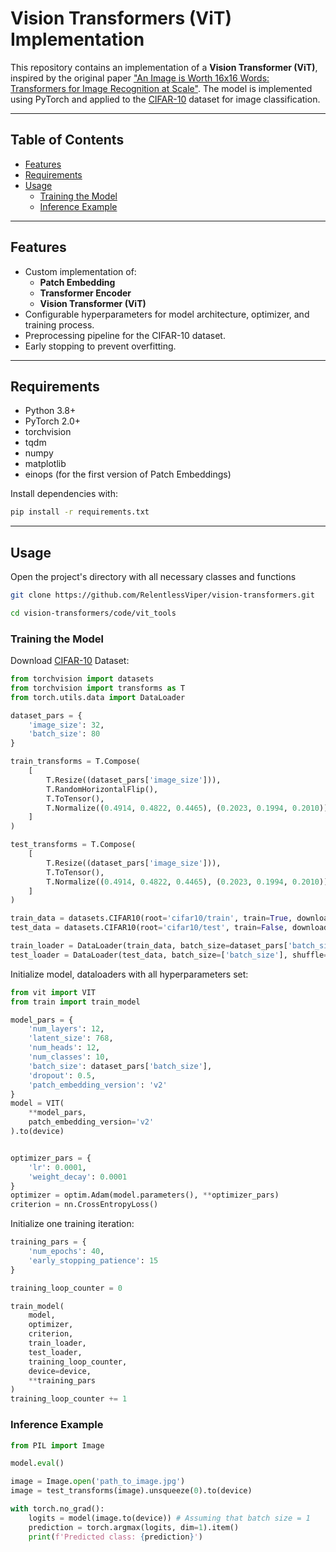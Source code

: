 # Vision Transformers (ViT) Implementation

This repository contains an implementation of a **Vision Transformer (ViT)**, inspired by the original paper ["An Image is Worth 16x16 Words: Transformers for Image Recognition at Scale"](https://arxiv.org/abs/2010.11929). The model is implemented using PyTorch and applied to the [CIFAR-10](https://www.cs.toronto.edu/~kriz/cifar.html) dataset for image classification.

---

## Table of Contents
- [Features](#features)
- [Requirements](#requirements)
- [Usage](#usage)
  - [Training the Model](#training-the-model)
  - [Inference Example](#inference-example)

---

## Features
- Custom implementation of:
  - **Patch Embedding**
  - **Transformer Encoder**
  - **Vision Transformer (ViT)**
- Configurable hyperparameters for model architecture, optimizer, and training process.
- Preprocessing pipeline for the CIFAR-10 dataset.
- Early stopping to prevent overfitting.

---

## Requirements
- Python 3.8+
- PyTorch 2.0+
- torchvision
- tqdm
- numpy
- matplotlib
- einops (for the first version of Patch Embeddings)

Install dependencies with:
```bash
pip install -r requirements.txt
```

---

## Usage

Open the project's directory with all necessary classes and functions
```bash
git clone https://github.com/RelentlessViper/vision-transformers.git

cd vision-transformers/code/vit_tools
```

### Training the Model
Download [CIFAR-10](https://www.cs.toronto.edu/~kriz/cifar.html) Dataset:
```Python
from torchvision import datasets
from torchvision import transforms as T
from torch.utils.data import DataLoader

dataset_pars = {
    'image_size': 32,
    'batch_size': 80
}

train_transforms = T.Compose(
    [
        T.Resize((dataset_pars['image_size'])),
        T.RandomHorizontalFlip(),
        T.ToTensor(),
        T.Normalize((0.4914, 0.4822, 0.4465), (0.2023, 0.1994, 0.2010))
    ]
)

test_transforms = T.Compose(
    [
        T.Resize((dataset_pars['image_size'])),
        T.ToTensor(),
        T.Normalize((0.4914, 0.4822, 0.4465), (0.2023, 0.1994, 0.2010))
    ]
)

train_data = datasets.CIFAR10(root='cifar10/train', train=True, download=True, transform=train_transforms)
test_data = datasets.CIFAR10(root='cifar10/test', train=False, download=True, transform=test_transforms)

train_loader = DataLoader(train_data, batch_size=dataset_pars['batch_size'], shuffle=True)
test_loader = DataLoader(test_data, batch_size=['batch_size'], shuffle=False)
```

Initialize model, dataloaders with all hyperparameters set:
```Python
from vit import VIT
from train import train_model

model_pars = {
    'num_layers': 12,
    'latent_size': 768,
    'num_heads': 12,
    'num_classes': 10,
    'batch_size': dataset_pars['batch_size'],
    'dropout': 0.5,
    'patch_embedding_version': 'v2'
}
model = VIT(
    **model_pars,
    patch_embedding_version='v2'
).to(device)


optimizer_pars = {
    'lr': 0.0001,
    'weight_decay': 0.0001
}
optimizer = optim.Adam(model.parameters(), **optimizer_pars)
criterion = nn.CrossEntropyLoss()
```

Initialize one training iteration:
```Python
training_pars = {
    'num_epochs': 40,
    'early_stopping_patience': 15
}

training_loop_counter = 0

train_model(
    model,
    optimizer,
    criterion,
    train_loader,
    test_loader,
    training_loop_counter,
    device=device,
    **training_pars
)
training_loop_counter += 1
```

### Inference Example

```Python
from PIL import Image

model.eval()

image = Image.open('path_to_image.jpg')
image = test_transforms(image).unsqueeze(0).to(device)

with torch.no_grad():
    logits = model(image.to(device)) # Assuming that batch size = 1
    prediction = torch.argmax(logits, dim=1).item()
    print(f'Predicted class: {prediction}')
```
